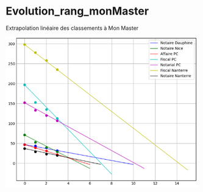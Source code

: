 # Evolution_rang_monMaster
Extrapolation linéaire des classements à Mon Master

![Jour 4](https://github.com/ebuonocore/Evolution_rang_monMaster/blob/300a60da15e37753b155053fa3dac75f344e54c5/Jour4.png)
